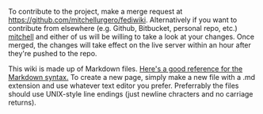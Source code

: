 To contribute to the project, make a merge request at <https://github.com/mitchellurgero/fediwiki>.  Alternatively if you want to 
contribute from elsewhere (e.g. Github, Bitbucket, personal repo, etc.) [mitchell](https://gnusocial.me/stitchxd) and either of us will be willing to take a look at your changes.  Once merged, the changes
will take effect on the live server within an hour after they're pushed to the repo.

This wiki is made up of Markdown files.  [Here's a good reference for the Markdown syntax.](https://en.support.wordpress.com/markdown-quick-reference/)
To create a new page, simply make a new file with a .md extension and use whatever text editor you prefer.  Preferrably the files should use
UNIX-style line endings (just newline chracters and no carriage returns).